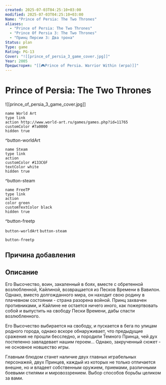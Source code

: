 ```yaml
---
created: 2025-07-03T04:25:10+03:00
modified: 2025-07-03T04:25:10+03:00
Name: "Prince of Persia: The Two Thrones"
aliases:
  - "Prince of Persia: The Two Thrones"
  - "Prince Of Persia 3: The Two Thrones"
  - "Принц Персии 3: Два трона"
Status: plan
Type: game
Rating: PG-13
Cover: "![[prince_of_persia_3_game_cover.jpg]]"
Year: 2005
Предыстория: "[[🎮Prince of Persia. Warrior Within (игра)]]"
---
```


# Prince of Persia: The Two Thrones

![[prince_of_persia_3_game_cover.jpg]]


```button
name World Art
type link
action http://www.world-art.ru/games/games.php?id=11765
customColor #7a0000
hidden true
```
^button-worldArt

```button
name Steam
type link
action 
customColor #133C6F
textColor white
hidden true
```
^button-steam

```button
name FreeTP
type link
action 
color green
customTextColor black
hidden true
```
^button-freetp



`button-worldArt` `button-steam`

`button-freetp`

## Причина добавления




## Описание

Его Высочество, воин, закаленный в боях, вместе с обретенной возлюбленной, Кайлиной, возвращается из Песков Времени в Вавилон. Однако, вместо долгожданного мира, он находит свою родину в плачевном состоянии - страна разорена войной. Принц захвачен противниками, и Кайлине не остается ничего иного, как пожертвовать собой и выпустить на свободу Пески Времени, дабы спасти возлюбленного.

Его Высочество выбирается на свободу, и пускается в бега по улицам родного города, однако вскоре обнаруживает, что предыдущие сражения не прошли бесследно, и породили Темного Принца, чей дух постепенно завладевает нашим героем... Однако, закрученный сюжет - не основное новшество игры.

Главным блюдом станет наличие двух главных играбельных персонажей, двух Принцев, каждый из которых не только отличается внешне, но и владеет собственным оружием, приемами, различными боевыми стилями и мировоззрением. Выбор способов борьбы целиком за вами.

